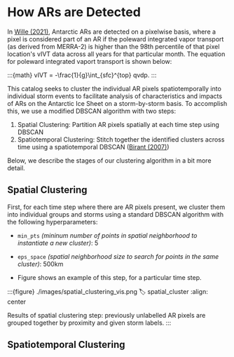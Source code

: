 # How ARs are Detected

In [Wille (2021)](https://agupubs.onlinelibrary.wiley.com/doi/full/10.1029/2020JD033788), Antarctic ARs are detected on a pixelwise basis, where a pixel is considered part of an AR if the poleward integrated vapor transport (as derived from MERRA-2) is higher than the 98th percentile of that pixel location's vIVT data across all years for that particular month. The equation for poleward integrated vaport transport is shown below:

:::{math}
vIVT = -\frac{1}{g}\int_{sfc}^{top} qvdp.
:::

This catalog seeks to cluster the individual AR pixels spatiotemporally into individual storm events to facilitate analysis of characteristics and impacts of ARs on the Antarctic Ice Sheet on a storm-by-storm basis. To accomplish this, we use a modified DBSCAN algorithm with two steps:

1. Spatial Clustering: Partition AR pixels spatially at each time step using DBSCAN
2. Spatiotemporal Clustering: Stitch together the identified clusters across time using a spatiotemporal DBSCAN ([Birant (2007)](https://www.sciencedirect.com/science/article/pii/S0169023X06000218))

Below, we describe the stages of our clustering algorithm in a bit more detail.

## Spatial Clustering

First, for each time step where there are AR pixels present, we cluster them into individual groups and storms using a standard DBSCAN algorithm with the following hyperparameters:
+ `min_pts` *(mininum number of points in spatial neighborhood to instantiate a new cluster)*: 5
+ `eps_space` *(spatial neighborhood size to search for points in the same cluster)*: 500km

+ Figure [](#spatial_cluster) shows an example of this step, for a particular time step.

:::{figure} ./images/spatial_clustering_vis.png
:label: spatial_cluster
:align: center

Results of spatial clustering step: previously unlabelled AR pixels are grouped together by proximity and given storm labels.
:::

## Spatiotemporal Clustering
